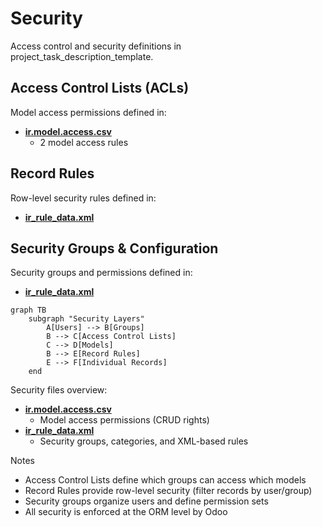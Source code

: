 # Security

Access control and security definitions in project_task_description_template.

## Access Control Lists (ACLs)

Model access permissions defined in:
- **[ir.model.access.csv](../project_task_description_template/security/ir.model.access.csv)**
  - 2 model access rules

## Record Rules

Row-level security rules defined in:
- **[ir_rule_data.xml](../project_task_description_template/security/ir_rule_data.xml)**

## Security Groups & Configuration

Security groups and permissions defined in:
- **[ir_rule_data.xml](../project_task_description_template/security/ir_rule_data.xml)**

```mermaid
graph TB
    subgraph "Security Layers"
        A[Users] --> B[Groups]
        B --> C[Access Control Lists]
        C --> D[Models]
        B --> E[Record Rules]
        E --> F[Individual Records]
    end
```

Security files overview:
- **[ir.model.access.csv](../project_task_description_template/security/ir.model.access.csv)**
  - Model access permissions (CRUD rights)
- **[ir_rule_data.xml](../project_task_description_template/security/ir_rule_data.xml)**
  - Security groups, categories, and XML-based rules

Notes
- Access Control Lists define which groups can access which models
- Record Rules provide row-level security (filter records by user/group)
- Security groups organize users and define permission sets
- All security is enforced at the ORM level by Odoo
